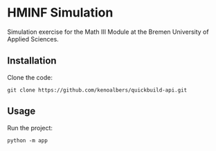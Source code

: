 # HMINF Simulation
Simulation exercise for the Math III Module at the Bremen University of Applied Sciences.

## Installation
Clone the code:
```
git clone https://github.com/kenoalbers/quickbuild-api.git
```

## Usage
Run the project:
```
python -m app
```
